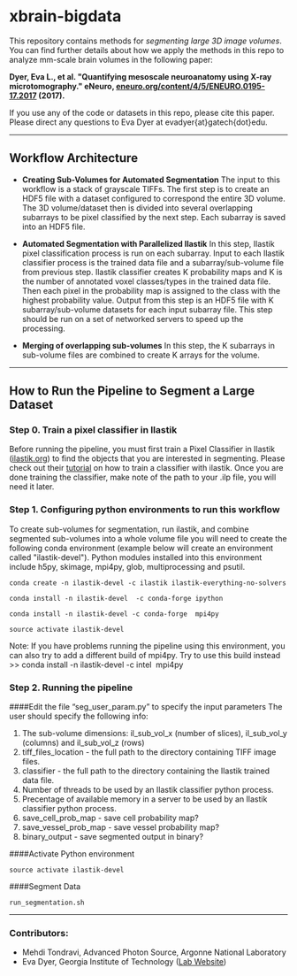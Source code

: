 # xbrain-bigdata
This repository contains methods for _segmenting large 3D image volumes_. You can find further details about how we apply the methods in this repo to analyze mm-scale brain volumes in the following paper:

__Dyer, Eva L., et al. "Quantifying mesoscale neuroanatomy using X-ray microtomography." eNeuro, [eneuro.org/content/4/5/ENEURO.0195-17.2017](http://www.eneuro.org/content/4/5/ENEURO.0195-17.2017) (2017).__

If you use any of the code or datasets in this repo, please cite this paper. 
Please direct any questions to Eva Dyer at evadyer{at}gatech{dot}edu.

----------------------------------------------------

## Workflow Architecture

- **Creating Sub-Volumes for Automated Segmentation**
The input to this workflow is a stack of grayscale TIFFs. The first step is to create an HDF5 file with a dataset configured to correspond the entire 3D volume. The 3D volume/dataset then is divided into several overlapping subarrays to be pixel classified by the next step. Each subarray is saved into an HDF5 file. 

- **Automated Segmentation with Parallelized Ilastik**
In this step, Ilastik pixel classification process is run on each subarray. Input to each Ilastik classifier process is the trained data file and a subarray/sub-volume file from previous step. Ilastik classifier creates K probability maps and K is the number of annotated voxel classes/types in the trained data file. Then each pixel in the probability map is assigned to the class with the highest probability value. Output from this step is an HDF5 file with K subarray/sub-volume datasets for each input subarray file. This step should be run on a set of networked servers to speed up the processing.

- **Merging of overlapping sub-volumes**
In this step, the K subarrays in sub-volume files are combined to create K arrays for the volume. 

----------------------------------------------------
## How to Run the Pipeline to Segment a Large Dataset

### Step 0. Train a pixel classifier in Ilastik
Before running the pipeline, you must first train a Pixel Classifier in Ilastik ([ilastik.org](http://www.ilastik.org)) to find the objects that you are interested in segmenting. Please check out their [tutorial](http://ilastik.org/documentation/pixelclassification/pixelclassification) on how to train a classifier with ilastik. Once you are done training the classifier, make note of the path to your .ilp file, you will need it later.


### Step 1. Configuring python environments to run this workflow
To create sub-volumes for segmentation, run ilastik, and combine segmented sub-volumes into a whole volume file you will need to create the following conda environment (example below will create an environment called "ilastik-devel"). Python modules installed into this environment include h5py, skimage, mpi4py, glob, multiprocessing and psutil.

```
conda create -n ilastik-devel -c ilastik ilastik-everything-no-solvers

conda install -n ilastik-devel  -c conda-forge ipython

conda install -n ilastik-devel -c conda-forge  mpi4py

source activate ilastik-devel
```

Note: If you have problems running the pipeline using this environment, you can also try to add a different build of mpi4py. Try to use this build instead >> conda install -n ilastik-devel -c intel  mpi4py

### Step 2. Running the pipeline

####Edit the file “seg_user_param.py” to specify the input parameters
The user should specify the following info:
1) The sub-volume dimensions: il_sub_vol_x (number of slices), il_sub_vol_y (columns) and il_sub_vol_z (rows)
2) tiff_files_location - the full path to the directory containing TIFF image files.
3) classifier - the full path to the directory containing the Ilastik trained data file.
4) Number of threads to be used by an Ilastik classifier python process.
5) Precentage of available memory in a server to be used by an Ilastik classifier python process.
6) save_cell_prob_map - save cell probability map? 
7) save_vessel_prob_map - save vessel probability map?
8) binary_output - save segmented output in binary?

####Activate Python environment
```
source activate ilastik-devel
```

####Segment Data
```
run_segmentation.sh
```

----------------------------------------------------

### Contributors:
- Mehdi Tondravi, Advanced Photon Source, Argonne National Laboratory
- Eva Dyer, Georgia Institute of Technology ([Lab Website](http://www.dyerlab.gatech.edu))

